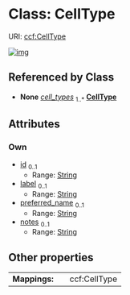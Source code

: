 
# Class: CellType




URI: [ccf:CellType](http://purl.org/ccf/CellType)


[![img](https://yuml.me/diagram/nofunky;dir:TB/class/[AsctbRecord]++-%20cell_types%201..*>[CellType&#124;id:string%20%3F;label:string%20%3F;preferred_name:string%20%3F;notes:string%20%3F],[AsctbRecord])](https://yuml.me/diagram/nofunky;dir:TB/class/[AsctbRecord]++-%20cell_types%201..*>[CellType&#124;id:string%20%3F;label:string%20%3F;preferred_name:string%20%3F;notes:string%20%3F],[AsctbRecord])

## Referenced by Class

 *  **None** *[cell_types](cell_types.md)*  <sub>1..\*</sub>  **[CellType](CellType.md)**

## Attributes


### Own

 * [id](id.md)  <sub>0..1</sub>
     * Range: [String](types/String.md)
 * [label](label.md)  <sub>0..1</sub>
     * Range: [String](types/String.md)
 * [preferred_name](preferred_name.md)  <sub>0..1</sub>
     * Range: [String](types/String.md)
 * [notes](notes.md)  <sub>0..1</sub>
     * Range: [String](types/String.md)

## Other properties

|  |  |  |
| --- | --- | --- |
| **Mappings:** | | ccf:CellType |

